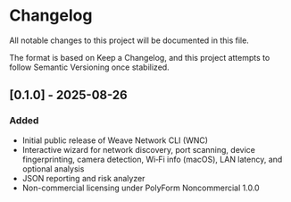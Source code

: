 # Changelog

All notable changes to this project will be documented in this file.

The format is based on Keep a Changelog, and this project attempts to follow Semantic Versioning once stabilized.

## [0.1.0] - 2025-08-26
### Added
- Initial public release of Weave Network CLI (WNC)
- Interactive wizard for network discovery, port scanning, device fingerprinting, camera detection, Wi‑Fi info (macOS), LAN latency, and optional analysis
- JSON reporting and risk analyzer
- Non-commercial licensing under PolyForm Noncommercial 1.0.0

